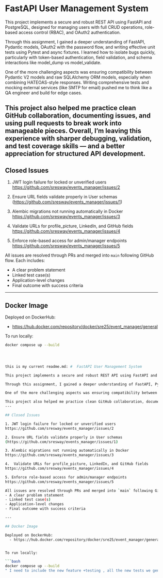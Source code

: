#  FastAPI User Management System

This project implements a secure and robust REST API using FastAPI and PostgreSQL, designed for managing users with full CRUD operations, role-based access control (RBAC), and OAuth2 authentication.

Through this assignment, I gained a deeper understanding of FastAPI, Pydantic models, OAuth2 with the password flow, and writing effective unit tests using Pytest and async fixtures. I learned how to isolate bugs quickly, particularly with token-based authentication, field validation, and schema interactions like model_dump vs model_validate.

One of the more challenging aspects was ensuring compatibility between Pydantic V2 models and raw SQLAlchemy ORM models, especially when combining HATEOAS-style responses. Writing comprehensive tests and mocking external services (like SMTP for email) pushed me to think like a QA engineer and build for edge cases.

This project also helped me practice clean GitHub collaboration, documenting issues, and using pull requests to break work into manageable pieces. Overall, I’m leaving this experience with sharper debugging, validation, and test coverage skills — and a better appreciation for structured API development.
---

## Closed Issues

1. JWT login failure for locked or unverified users 
https://github.com/sresway/events_manager/issues/2

2. Ensure URL fields validate properly in User schemas 
(https://github.com/sresway/events_manager/issues/1)

3. Alembic migrations not running automatically in Docker
https://github.com/sresway/events_manager/issues/3

4.  Validate URLs for profile_picture, LinkedIn, and GitHub fields 
https://github.com/sresway/events_manager/issues/4

5. Enforce role-based access for admin/manager endpoints 
https://github.com/sresway/events_manager/issues/5

All issues are resolved through PRs and merged into `main` following GitHub flow. Each includes:
- A clear problem statement
- Linked test case(s)
- Application-level changes
- Final outcome with success criteria

---

## Docker Image

Deployed on DockerHub:  
  - https://hub.docker.com/repository/docker/sre25/event_manager/general


To run locally:

```bash
docker compose up --build




this is my current readme.md: #  FastAPI User Management System

This project implements a secure and robust REST API using FastAPI and PostgreSQL, designed for managing users with full CRUD operations, role-based access control (RBAC), and OAuth2 authentication.

Through this assignment, I gained a deeper understanding of FastAPI, Pydantic models, OAuth2 with the password flow, and writing effective unit tests using Pytest and async fixtures. I learned how to isolate bugs quickly, particularly with token-based authentication, field validation, and schema interactions like model_dump vs model_validate.

One of the more challenging aspects was ensuring compatibility between Pydantic V2 models and raw SQLAlchemy ORM models, especially when combining HATEOAS-style responses. Writing comprehensive tests and mocking external services (like SMTP for email) pushed me to think like a QA engineer and build for edge cases.

This project also helped me practice clean GitHub collaboration, documenting issues, and using pull requests to break work into manageable pieces. Overall, I’m leaving this experience with sharper debugging, validation, and test coverage skills — and a better appreciation for structured API development.
---

## Closed Issues

1. JWT login failure for locked or unverified users 
https://github.com/sresway/events_manager/issues/2

2. Ensure URL fields validate properly in User schemas 
(https://github.com/sresway/events_manager/issues/1)

3. Alembic migrations not running automatically in Docker
https://github.com/sresway/events_manager/issues/3

4.  Validate URLs for profile_picture, LinkedIn, and GitHub fields 
https://github.com/sresway/events_manager/issues/4

5. Enforce role-based access for admin/manager endpoints 
https://github.com/sresway/events_manager/issues/5

All issues are resolved through PRs and merged into `main` following GitHub flow. Each includes:
- A clear problem statement
- Linked test case(s)
- Application-level changes
- Final outcome with success criteria

---

## Docker Image

Deployed on DockerHub:  
  - https://hub.docker.com/repository/docker/sre25/event_manager/general


To run locally:

```bash
docker compose up --build
" I need to include the new feature +testing , all the new tests we generated, and need to in